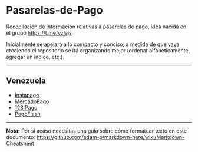 # Pasarelas-de-Pago
Recopilación de información relativas a pasarelas de pago, idea nacida en el grupo https://t.me/vzlajs

Inicialmente se apelará a lo compacto y conciso, a medida de que vaya creciendo el repositorio se irá organizando mejor (ordenar alfabeticamente, agregar un indice, etc.).

---

## Venezuela
- [Instapago](https://instapago.com/)
- [MercadoPago](https://www.mercadopago.com.ve/)
- [123 Pago](http://www.123pago.net.ve/)
- [PagoFlash](https://www.pagoflash.com/)


---

**Nota:** Por si acaso necesitas una guia sobre cómo formatear texto en este documento: https://github.com/adam-p/markdown-here/wiki/Markdown-Cheatsheet
